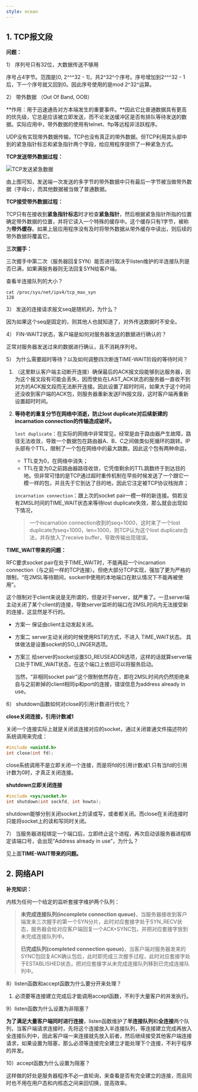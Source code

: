 ```yaml
---
style: ocean
---
```

## 1. TCP报文段

   **问题：**

   1） 序列号只有32位，大数据传送不够用

序号占4字节。范围是[0, 2^^^32 - 1]，共2^32^个序号。序号增加到2^^^32 - 1后，下一个序号就又回到0。因此序号使用的是mod 2^32^运算。

   2） 带外数据 （Out Of Band, OOB）

**作用：用于迅速通告对方本端发生的重要事件。**因此它比普通数据具有更高的优先级，它总是应该被立即发送，而不论发送缓冲区是否有排队等待发送的数据。实际应用中，带外数据的使用有telnet、ftp等远程非活跃程序。

UDP没有实现带外数据传输，TCP也没有真正的带外数据。但TCP利用其头部中到的紧急指针标志和紧急指针两个字段，给应用程序提供了一种紧急方式。

**TCP发送带外数据过程：**

![TCP发送紧急数据](C:\Users\SNAIL_PROGRAMMER\Desktop\Markdown\Resources\TCP发送紧急数据.JPG)

由上图可知，发送端一次发送的多字节的带外数据中只有最后一字节被当做带外数据（字母c），而其他数据被当做了普通数据。

**TCP接受带外数据过程：**

TCP只有在接收到**紧急指针标志**时才检查**紧急指针**，然后根据紧急指针所指的位置确定带外数据的位置，并将它读入一个特殊的缓存中。这个缓存只有1字节，被称为**带外缓存**。如果上层应用程序没有及时将带外数据从带外缓存中读出，则后续的带外数据将覆盖它。

**三次握手：**

三次握手中第二次（服务器回复SYN）能否进行取决于listen维护的半连接队列是否已满，如果满服务器则无法回复SYN给客户端。

查看半连接队列的大小？

```shell
cat /proc/sys/net/ipv4/tcp_max_syn
128
```

3） 发送的连接请求报文seq是随机的，为什么？

因为如果这个seq是固定的，则其他人也就知道了，对外传送数据时不安全。

4） FIN-WAIT2状态，客户端是如何对服务器发送的数据进行确认的？

正常对服务器发送过来的数据进行确认，且不消耗序列号。

5） 为什么需要超时等待？以及如何调整四次断连TIME-WAIT阶段的等待时间？

1. （这里默认客户端主动断开连接）确保最后的ACK报文段能够到达服务器，因为这个报文段有可能会丢失，因而使处在LAST_ACK状态的服务器一直收不到对方的ACK报文段而无法断开连接。因此设置了超时时间，如果大于这个时间还没收到客户端的ACK包，则服务器重新发送FIN报文段，这时客户端再重新设置超时时间。

2. **等待老的重复分节在网络中消逝，防止lost duplicate对后续新建的incarnation connection的传输造成破坏。**

   `lost duplicate`：在实际的网络中非常常见，经常是由于路由器产生故障，路径无法收敛，导致一个数据包在路由器A、B、C之间做类似死循环的跳转。IP头部有个TTL，限制了一个包在网络中的最大跳数。因此这个包有两种命运，

   - TTL变为0，在网络中消失；
   - TTL在变为0之前路由器路径收敛，它凭借剩余的TTL跳数终于到达目的地。但非常可惜的是TCP通过超时重传机制在早些时候发送了一个跟它一模一样的包，并且先于它到达了目的地，因此它注定被TCP协议栈抛弃；

   `incarnation connection`：跟上次的socket pair一模一样的新连接。倘若没有2MSL时间的TIME_WAIT状态来等待lost duplicate失效，那么就会出现如下情况，

   > 一个incarnation connection收到的seq=1000，这时来了一个lost duplicate为seq=1000，len=1000，则TCP认为这个lost duplicate合法，并存放入了receive buffer，导致传输出现错误。

**TIME_WAIT带来的问题：**

RFC要求socket pair在处于TIME_WAIT时，不能再起一个incarnation connection（与之前一样的TCP连接）。但绝大部分TCP实现，强加了更为严格的限制，“在2MSL等待期间，socket中使用的本地端口在默认情况下不能再被使用”。

这个限制对于client来说是无所谓的，但是对于server，就严重了。一旦server端主动关闭了某个client的连接，导致server监听的端口在2MSL时间内无法接受新的连接，这显然是不行的。

- 方案一 
  保证由client主动发起关闭。

- 方案二 
  server主动关闭的时候使用RST的方式，不进入 TIME_WAIT状态。 
  具体做法是设置socket的SO_LINGER选项。

- 方案三 
  给server的socket设置SO_REUSEADDR选项，这样的话就算server端口处于TIME_WAIT状态，在这个端口上依旧可以将服务启动。

  当然，“非相同socket pair”这个限制依然存在，即在2MSL时间内仍然拒绝来自与之前断掉的client相同ip和port的连接，错误信息为address already in use。

6） shutdown函数如何对close的引用计数进行优化？

**close关闭连接，引用计数减1**

关闭一个连接实际上就是关闭该连接对应的socket，通过关闭普通文件描述符的系统调用来完成：

```c
#include <unistd.h>
int close(int fd);
```

close系统调用不是立即关闭一个连接，而是将fd的引用计数减1.只有当fd的引用计数为0时，才真正关闭连接。

**shutdown立即关闭连接**

```c
#include <sys/socket.h>
int shutdown(int sockfd, int howto);
```

shutdown能够分别关闭socket上的读或写，或者都关闭。而close在关闭连接时只能将socket上的读和写同时关闭。

7） 当服务器进程绑定一个端口后，立即终止这个进程，再次启动该服务器进程绑定该端口号，会出现“Address already in use”，为什么？

见上面**TIME-WAIT带来的问题。**

## 2. 网络API

**补充知识：**

 内核为任何一个给定的监听套接字维护两个队列：

>**未完成连接队列(incomplete connection queue)**，当服务器接收到客户端发来三次握手的第一个SYN分片，此时对应套接字处于SYN_RECV状态，服务器会给对应客户端回复一个ACK+SYNC包，并把对应套接字放到未完成连接队列中。
>
>**已完成队列(completed connection queue)**，当客户端对服务器发来的SYNC包回复ACK确认包后，此时即完成三次握手过程，此时对应套接字处于ESTABLISHED状态，把对应套接字从未完成连接队列移到已完成连接队列中。

8）listen函数和accept函数为什么要分开来处理？

1. 必须要等连接建立完成后才能调用accept函数，不利于大量客户的并发执行。

9）listen函数为什么设置为非阻塞？

**为了满足大量客户端同时进行连接**，listen函数维护了**半连接队列**和**全连接**两个队列，当客户端请求连接时，先将这个连接放入半连接队列，等连接建立完成再放入全连接队列中，因此客户端一来连接就先放入前者，然后继续接受其他客户端连接请求，如果设置为阻塞，那么必须等连接完全建立才能处理下个连接，不利于程序的并发。

10）accept函数为什么设置为阻塞？

这样做的好处是服务器程序不必一直轮询，来查看是否有完全建立的连接，而且同时也不用在用户态和内核态之间来回切换，提高效率。

